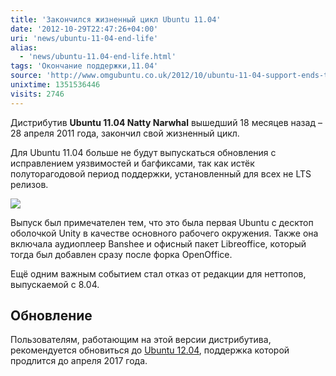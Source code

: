 ```yaml
---
title: 'Закончился жизненный цикл Ubuntu 11.04'
date: '2012-10-29T22:47:26+04:00'
uri: 'news/ubuntu-11-04-end-life'
alias: 
  - 'news/ubuntu-11.04-end-life.html'
tags: 'Окончание поддержки,11.04'
source: 'http://www.omgubuntu.co.uk/2012/10/ubuntu-11-04-support-ends-today'
unixtime: 1351536446
visits: 2746
---
```

Дистрибутив **Ubuntu 11.04 Natty Narwhal** вышедший 18 месяцев назад – 28 апреля 2011 года, закончил свой жизненный цикл.

Для Ubuntu 11.04 больше не будут выпускаться обновления с исправлением уязвимостей и багфиксами, так как истёк полуторагодовой период поддержки, установленный для всех не LTS релизов.

[![](img/2012/10/29/22-00/5499718259.jpg)](img/2012/10/29/22-00/5499718259.jpg)

Выпуск был примечателен тем, что это была первая Ubuntu с десктоп оболочкой Unity в качестве основного рабочего окружения. Также она включала аудиоплеер Banshee и офисный пакет Libreoffice, который тогда был добавлен сразу после форка OpenOffice.

Ещё одним важным событием стал отказ от редакции для неттопов, выпускаемой с 8.04.

## Обновление

Пользователям, работающим на этой версии дистрибутива, рекомендуется обновиться до [Ubuntu 12.04](news/ubuntu-12-10), поддержка которой продлится до апреля 2017 года.
